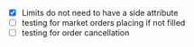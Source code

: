 - [x] Limits do not need to have a side attribute
- [ ] testing for market orders placing if not filled 
- [ ] testing for order cancellation 
